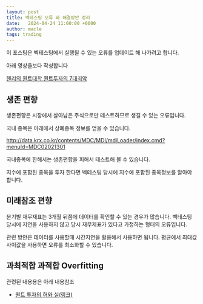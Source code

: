 ```yaml
---
layout: post
title: 벡테스팅 오류 와 해결방안 정리
date:   2024-04-24 11:00:00 +0000
author: macle
tags: trading
---
```


이 포스팅은 벡테스팅에서 실행될 수 있는 오류를 업데이트 해 나가려고 합니다.

아래 영상을보다 작성합니다

[헨리의 퀀트대학 퀀트투자의 7대죄악](https://www.youtube.com/watch?v=GlptnMcG5LM)

## 생존 편향

생존편향은 시장에서 살아남은 주식으로만 테스트하므로 생길 수 있는 오류입니다.

국내 종목은 아래에서 상폐종목 정보를 얻을 수 있습니다.

http://data.krx.co.kr/contents/MDC/MDI/mdiLoader/index.cmd?menuId=MDC02021301

국내종목에 한해서는 생존편향을 피해서 테스트해 볼 수 있습니다.

지수에 포함된 종목을 투자 한다면 벡테스팅 당시에 지수에 포함된 종목정보를 알아야 합니다.

## 미래참조 편향

분기별 재무재표는 3개월 뒤쯤에 데이터를 확인할 수 있는 경우가 많습니다. 벡테스팅 당시에 지연을 사용하지 않고 당시 재무제표가 있다고 가정하는 형태의 오류입니다.

관련 방안은 데이터를 사용할때 시간지연을 활용해서 사용하면 됩니다. 평균에서 최대값 사이값을 사용하면 오류를 최소화할 수 있습니다.

## 과최적합 과적합 Overfitting
관련된 내용용은 아래 내용참조

- [퀀트 투자의 허와 실(링크)](https://runon.io/2024/04/09/quant_good_bad/)
